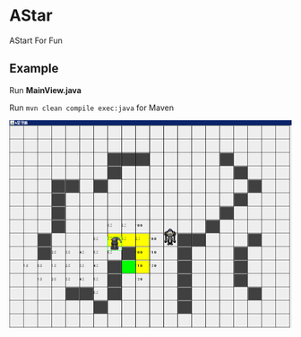# AStar
AStart For Fun

## Example
Run **MainView.java**

Run `mvn clean compile exec:java` for Maven

![pic](./images/pic.png)
